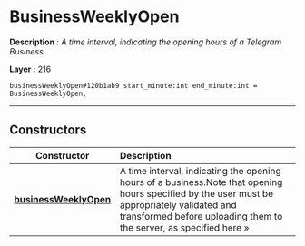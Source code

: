 # BusinessWeeklyOpen

**Description** : *A time interval, indicating the opening hours of a Telegram Business*

**Layer** : 216

```tl
businessWeeklyOpen#120b1ab9 start_minute:int end_minute:int = BusinessWeeklyOpen;
```

---

## Constructors

| Constructor | Description |
| :---: | :--- |
| [**businessWeeklyOpen**](constructor/businessWeeklyOpen) | A time interval, indicating the opening hours of a business.Note that opening hours specified by the user must be appropriately validated and transformed before uploading them to the server, as specified here » |